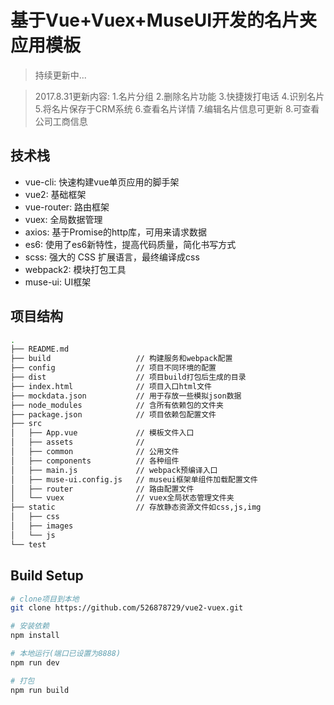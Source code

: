 # 基于Vue+Vuex+MuseUI开发的名片夹应用模板

> 持续更新中...

> 2017.8.31更新内容:
1.名片分组
2.删除名片功能
3.快捷拨打电话
4.识别名片
5.将名片保存于CRM系统
6.查看名片详情
7.编辑名片信息可更新
8.可查看公司工商信息



## 技术栈

*  vue-cli: 快速构建vue单页应用的脚手架
*  vue2: 基础框架
*  vue-router: 路由框架
*  vuex: 全局数据管理
*  axios: 基于Promise的http库，可用来请求数据
*  es6: 使用了es6新特性，提高代码质量，简化书写方式
*  scss: 强大的 CSS 扩展语言，最终编译成css
*  webpack2: 模块打包工具
*  muse-ui: UI框架

## 项目结构
``` bash
.
├── README.md
├── build                   // 构建服务和webpack配置
├── config                  // 项目不同环境的配置
├── dist                    // 项目build打包后生成的目录
├── index.html              // 项目入口html文件
├── mockdata.json           // 用于存放一些模拟json数据
├── node_modules            // 含所有依赖包的文件夹
├── package.json            // 项目依赖包配置文件
├── src
│   ├── App.vue             // 模板文件入口
│   ├── assets              //
│   ├── common              // 公用文件
│   ├── components          // 各种组件
│   ├── main.js             // webpack预编译入口
│   ├── muse-ui.config.js   // museui框架单组件加载配置文件
│   ├── router              // 路由配置文件
│   └── vuex                // vuex全局状态管理文件夹
├── static                  // 存放静态资源文件如css,js,img
│   ├── css
│   ├── images
│   └── js
└── test
```


## Build Setup

``` bash
# clone项目到本地
git clone https://github.com/526878729/vue2-vuex.git

# 安装依赖
npm install

# 本地运行(端口已设置为8888)
npm run dev

# 打包
npm run build
```

